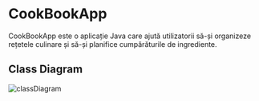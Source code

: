 # CookBookApp
CookBookApp este o aplicație Java care ajută utilizatorii să-și organizeze rețetele culinare și să-și planifice cumpărăturile de ingrediente.

## Class Diagram
![classDiagram](https://github.com/adelin232/CookBookApp/assets/57917804/d63c8dd6-5097-467d-9477-481ad11f8841)
